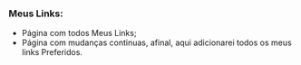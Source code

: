 ### Meus Links:

- Página com todos Meus Links;
- Página com mudanças continuas, afinal, aqui adicionarei todos os meus links Preferidos.
